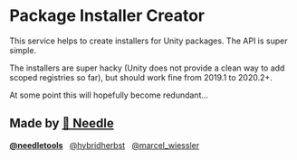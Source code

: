 # Package Installer Creator

This service helps to create installers for Unity packages. The API is super simple.

The installers are super hacky (Unity does not provide a clean way to add scoped registries so far), but should work fine from 2019.1 to 2020.2+.

At some point this will hopefully become redundant...

## Made by [🌵 Needle](https://needle.tools/)

<b>[@needletools](https://twitter.com/needletools)</b>&nbsp;&nbsp;
[@hybridherbst](https://twitter.com/hybridherbst)&nbsp;&nbsp;
[@marcel_wiessler](https://twitter.com/marcel_wiessler)&nbsp;&nbsp;
